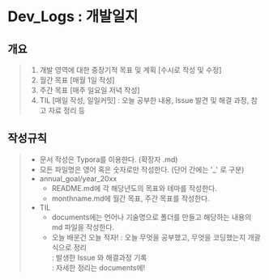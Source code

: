 # Dev_Logs : 개발일지

## 개요

> 1. 개발 영역에 대한 중장기적 목표 및 계획 [수시로 작성 및 수정]
> 2. 월간 목표 [매월 1일 작성]
> 3. 주간 목표 [매주 일요일 저녁 작성]
> 4. TIL [매일 작성, 일일커밋] 
>    : 오늘 공부한 내용, Issue 발견 및 해결 과정, 참고 자료 정리 등



## 작성규칙

> - 문서 작성은 Typora를 이용한다. (확장자 .md)
> - 모든 파일명은 영어 혹은 숫자로만 작성한다. (단어 간에는 '_' 로 구분)
> - annual_goal/year_20xx
>   - README.md에 각 해당년도의 목표와 테마를 작성한다.
>   - monthname.md에 월간 목표, 주간 목표를 작성한다.  
> - TIL
>   - documents에는 언어나 기술명으로 폴더를 만들고 해당하는 내용의 md 파일을 작성한다.
>   - 오늘 배운건 오늘 적자!
>     : 오늘 무엇을 공부했고, 무엇을 코딩했는지 개괄식으로 정리<br>
>     : 발생한 Issue 와 해결과정 기록 <br>
>     : 자세한 정리는 documents에!<br>


